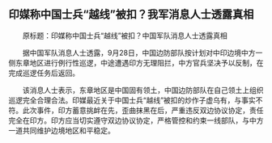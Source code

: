 ## 印媒称中国士兵“越线”被扣？我军消息人士透露真相
　　原标题：印媒称中国士兵“越线”被扣？中国军队消息人士透露真相

　　据中国军队消息人士透露，9月28日，中国边防部队按计划对中印边境中方一侧东章地区进行例行性巡逻，中途遭遇印方无理阻拦，中方官兵坚决予以反制，在完成巡逻任务后返回。

　　该消息人士表示，东章地区是中国固有领土，中国边防部队在自己领土上组织巡逻完全合理合法。印媒最近关于中国士兵“越线”被扣的炒作子虚乌有，与事实不符。此次事件，印方蓄意挑衅在先，歪曲抹黑在后，严重违反双边协议协定，责任完全在印方。印方应当切实遵守双边协议协定，严格管控和约束一线部队，与中方一道共同维护边境地区和平稳定。

